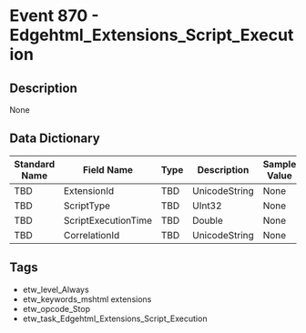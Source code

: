 # Event 870 - Edgehtml_Extensions_Script_Execution

## Description
None

## Data Dictionary
|Standard Name|Field Name|Type|Description|Sample Value|
|---|---|---|---|---|
|TBD|ExtensionId|TBD|UnicodeString|None|None|
|TBD|ScriptType|TBD|UInt32|None|None|
|TBD|ScriptExecutionTime|TBD|Double|None|None|
|TBD|CorrelationId|TBD|UnicodeString|None|None|

## Tags
* etw_level_Always
* etw_keywords_mshtml extensions
* etw_opcode_Stop
* etw_task_Edgehtml_Extensions_Script_Execution